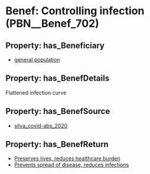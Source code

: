 # Benef: __Controlling infection__ (PBN__Benef_702)

## Property: has_Beneficiary

* [general population](../Stakeholder/PBN__Stakeholder_9)

## Property: has_BenefDetails

Flattened infection curve

## Property: has_BenefSource

* [silva_covid-abs_2020](../Article/PBN__Article_139)

## Property: has_BenefReturn

* [Preserves lives, reduces healthcare burden](../BenefReturn/PBN__BenefReturn_749)
* [Prevents spread of disease, reduces infections](../BenefReturn/PBN__BenefReturn_752)

